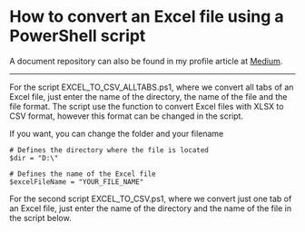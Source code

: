 # How to convert an Excel file using a PowerShell script

A document repository can also be found in my profile article at [Medium](https://guimatheus92.medium.com/convert-excel-file-to-csv-from-a-powershell-script-3b998b9e8c2f "Medium").

------------
For the script EXCEL_TO_CSV_ALLTABS.ps1, where we convert all tabs of an Excel file, just enter the name of the directory, the name of the file and the file format.
The script use the function to convert Excel files with XLSX to CSV format, however this format can be changed in the script.

If you want, you can change the folder and your filename
```shell
# Defines the directory where the file is located
$dir = "D:\"

# Defines the name of the Excel file
$excelFileName = "YOUR_FILE_NAME"
```

For the second script EXCEL_TO_CSV.ps1, where we convert just one tab of an Excel file, just enter the name of the directory and the name of the file in the script below.

